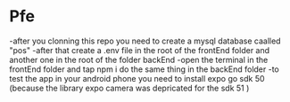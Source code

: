 # Pfe
-after you clonning this repo you need to create a mysql database caalled "pos" 
-after that create a .env file in the root of the frontEnd folder  and another one in the root of the folder backEnd
-open the terminal in the frontEnd folder and tap npm i do the same thing in the backEnd folder
-to test the app in your android phone you need to install expo go sdk 50 (because the library expo camera was depricated for the sdk 51 )

